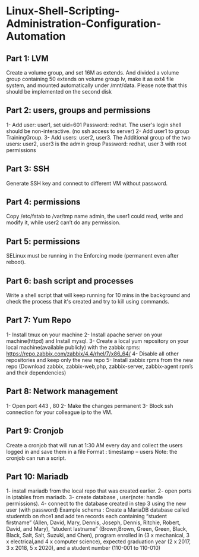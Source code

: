 # Linux-Shell-Scripting-Administration-Configuration-Automation


## Part 1: LVM
Create a volume group, and set 16M as extends. And divided a volume group containing 50 extends on
volume group lv, make it as ext4 file system, and mounted automatically under /mnt/data. Please
note that this should be implemented on the second disk

## Part 2: users, groups and permissions
1- Add user: user1, set uid=601 Password: redhat. The user's login shell should be non-interactive. (no ssh access to server)
2- Add user1 to group TrainingGroup.
3- Add users: user2, user3. The Additional group of the two users: user2, user3 is the admin group Password: redhat, user 3 with root permissions


## Part 3: SSH
Generate SSH key and connect to different VM without password.


## Part 4: permissions
Copy /etc/fstab to /var/tmp name admin, the user1 could read, write and modify it, while user2 can’t do any permission.


## Part 5: permissions
SELinux must be running in the Enforcing mode (permanent even after reboot).


## Part 6: bash script and processes
Write a shell script that will keep running for 10 mins in the background and check the process that it's created and try to kill using commands.


## Part 7: Yum Repo
1- Install tmux on your machine
2- Install apache server on your machine(httpd) and Install mysql.
3- Create a local yum repository on your local machine(available publicly) with the zabbix rpms: https://repo.zabbix.com/zabbix/4.4/rhel/7/x86_64/
4- Disable all other repositories and keep only the new repo
5- Install zabbix rpms from the new repo (Download zabbix, zabbix-web,php, zabbix-server, zabbix-agent rpm’s and their dependencies)


## Part 8: Network management
1- Open port 443 , 80
2- Make the changes permanent
3- Block ssh connection for your colleague ip to the VM.


## Part 9: Cronjob
Create a cronjob that will run at 1:30 AM every day and collect the users logged in and save them in a file
Format : timestamp – users
Note: the cronjob can run a script.


## Part 10: Mariadb
1- install mariadb from the local repo that was created earlier.
2- open ports in iptables from mariadb.
3- create database , user(note: handle permissions).
4- connect to the database created in step 3 using the new user (with password)
Example schema :
Create a MariaDB database called studentdb on rhce1 and add ten records each containing “student
firstname” (Allen, David, Mary, Dennis, Joseph, Dennis, Ritchie, Robert, David, and Mary), “student
lastname” (Brown,Brown, Green, Green, Black, Black, Salt, Salt, Suzuki, and Chen), program enrolled in (3 x
mechanical, 3 x electrical,and 4 x computer science), expected graduation year (2 x 2017, 3 x 2018, 5 x
2020), and a student number (110-001 to 110-010)
